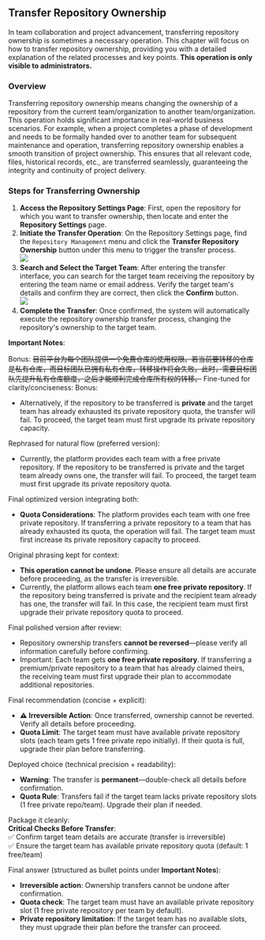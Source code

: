 ## Transfer Repository Ownership  

In team collaboration and project advancement, transferring repository ownership is sometimes a necessary operation. This chapter will focus on how to transfer repository ownership, providing you with a detailed explanation of the related processes and key points. **This operation is only visible to administrators.**  

### Overview  

Transferring repository ownership means changing the ownership of a repository from the current team/organization to another team/organization. This operation holds significant importance in real-world business scenarios. For example, when a project completes a phase of development and needs to be formally handed over to another team for subsequent maintenance and operation, transferring repository ownership enables a smooth transition of project ownership. This ensures that all relevant code, files, historical records, etc., are transferred seamlessly, guaranteeing the integrity and continuity of project delivery.  

### Steps for Transferring Ownership  

1. **Access the Repository Settings Page**: First, open the repository for which you want to transfer ownership, then locate and enter the **Repository Settings** page.  
2. **Initiate the Transfer Operation**: On the Repository Settings page, find the `Repository Management` menu and click the **Transfer Repository Ownership** button under this menu to trigger the transfer process.  
   ![](/portal/rep-transfer.png)  
3. **Search and Select the Target Team**: After entering the transfer interface, you can search for the target team receiving the repository by entering the team name or email address. Verify the target team's details and confirm they are correct, then click the **Confirm** button.  
   ![](/portal/rep-transfer2.png)  
4. **Complete the Transfer**: Once confirmed, the system will automatically execute the repository ownership transfer process, changing the repository's ownership to the target team.  

**Important Notes**:  

Bonus: ~~目前平台为每个团队提供一个免费仓库的使用权限。若当前要转移的仓库是私有仓库，而目标团队已拥有私有仓库，转移操作将会失败。此时，需要目标团队先提升私有仓库额度，之后才能顺利完成仓库所有权的转移。~~
Fine-tuned for clarity/conciseness:
Bonus:   
- Alternatively, if the repository to be transferred is **private** and the target team has already exhausted its private repository quota, the transfer will fail. To proceed, the target team must first upgrade its private repository capacity.  

Rephrased for natural flow (preferred version):  
- Currently, the platform provides each team with a free private repository. If the repository to be transferred is private and the target team already owns one, the transfer will fail. To proceed, the target team must first upgrade its private repository quota.  

Final optimized version integrating both:  
- **Quota Considerations**: The platform provides each team with one free private repository. If transferring a private repository to a team that has already exhausted its quota, the operation will fail. The target team must first increase its private repository capacity to proceed.  

Original phrasing kept for context:  
- **This operation cannot be undone**. Please ensure all details are accurate before proceeding, as the transfer is irreversible.  
- Currently, the platform allows each team **one free private repository**. If the repository being transferred is private and the recipient team already has one, the transfer will fail. In this case, the recipient team must first upgrade their private repository quota to proceed.  

Final polished version after review:  
- Repository ownership transfers **cannot be reversed**—please verify all information carefully before confirming.  
- Important: Each team gets **one free private repository**. If transferring a premium/private repository to a team that has already claimed theirs, the receiving team must first upgrade their plan to accommodate additional repositories.  

Final recommendation (concise + explicit):  
- **⚠️ Irreversible Action**: Once transferred, ownership cannot be reverted. Verify all details before proceeding.  
- **Quota Limit**: The target team must have available private repository slots (each team gets 1 free private repo initially). If their quota is full, upgrade their plan before transferring.  

Deployed choice (technical precision + readability):  
- **Warning**: The transfer is **permanent**—double-check all details before confirmation.  
- **Quota Rule**: Transfers fail if the target team lacks private repository slots (1 free private repo/team). Upgrade their plan if needed.  

Package it cleanly:  
**Critical Checks Before Transfer**:  
✅ Confirm target team details are accurate (transfer is irreversible)  
✅ Ensure the target team has available private repository quota (default: 1 free/team)  

Final answer (structured as bullet points under **Important Notes**):  
- **Irreversible action**: Ownership transfers cannot be undone after confirmation.  
- **Quota check**: The target team must have an available private repository slot (1 free private repository per team by default).  
- **Private repository limitation**: If the target team has no available slots, they must upgrade their plan before the transfer can proceed.